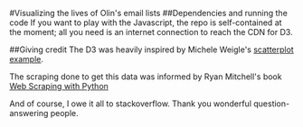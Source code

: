 #Visualizing the lives of Olin's email lists
##Dependencies and running the code
If you want to play with the Javascript, the repo is self-contained at the moment; all you need is an internet connection to reach the CDN for D3. 

##Giving credit
The D3 was heavily inspired by Michele Weigle's [scatterplot example](http://bl.ocks.org/weiglemc/6185069). 

The scraping done to get this data was informed by Ryan Mitchell's book [Web Scraping with Python](http://shop.oreilly.com/product/0636920034391.do)

And of course, I owe it all to stackoverflow. Thank you wonderful question-answering people.
